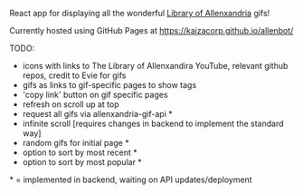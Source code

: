 React app for displaying all the wonderful [Library of Allenxandria](https://www.youtube.com/@TheLibraryofAllenxandria) gifs!

Currently hosted using GitHub Pages at https://kaizacorp.github.io/allenbot/

TODO:

- icons with links to The Library of Allenxandira YouTube, relevant github repos, credit to Evie for gifs
- gifs as links to gif-specific pages to show tags
- 'copy link' button on gif specific pages
- refresh on scroll up at top
- request all gifs via allenxandria-gif-api *
- infinite scroll [requires changes in backend to implement the standard way]
- random gifs for initial page *
- option to sort by most recent *
- option to sort by most popular *

\* = implemented in backend, waiting on API updates/deployment